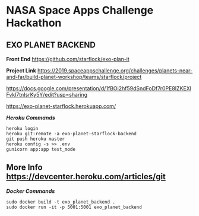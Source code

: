 # NASA Space Apps Challenge Hackathon
## EXO PLANET BACKEND 

**Front End**
https://github.com/starflock/exo-plan-it

**Project Link**
https://2019.spaceappschallenge.org/challenges/planets-near-and-far/build-planet-workshop/teams/starflock/project

https://docs.google.com/presentation/d/1fBOi2hf59dSndFoDf7r0PE8IZKEXlFvkl7tnIsrKy5Y/edit?usp=sharing

https://exo-planet-starflock.herokuapp.com/

***Heroku Commands***
```
heroku login
heroku git:remote -a exo-planet-starflock-backend
git push heroku master
heroku config -s >> .env
gunicorn app:app test_mode
```

## More Info https://devcenter.heroku.com/articles/git


***Docker Commands***
```
sudo docker build -t exo_planet_backend .
sudo docker run -it -p 5001:5001 exo_planet_backend
```
